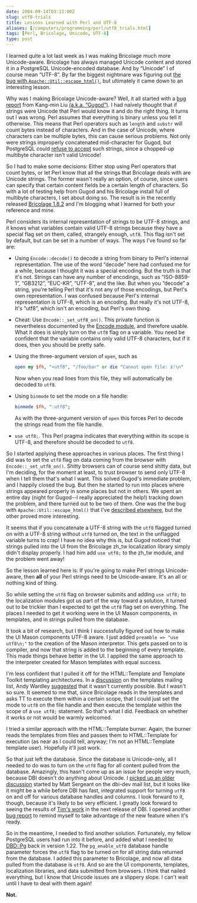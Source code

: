 ```yaml
--- 
date: 2004-09-14T03:13:00Z
slug: utf8-trials
title: Lessons Learned with Perl and UTF-8
aliases: [/computers/programming/perl/utf8_trials.html]
tags: [Perl, Bricolage, Unicode, UTF-8]
type: post
---
```


I learned quite a lot last week as I was making Bricolage much more
Unicode-aware. Bricolage has always managed Unicode content and stored it in a
PostgreSQL Unicode-encoded database. And by “Unicode” I of course mean “UTF-8”.
By far the biggest nightmare was figuring out [the bug with
`Apache::Util::escape_html()`], but ultimately it came down to an interesting
lesson.

Why was I making Bricolage Unicode-aware? Well, it all started with a [bug
report] from Kang-min Liu [(a.k.a. “Gugod”)]. I had naïvely thought that if
strings were Unicode that Perl would know it and do the right thing. It turns
out I was wrong. Perl assumes that everything is binary unless you tell it
otherwise. This means that Perl operators such as `length` and `substr` will
count bytes instead of characters. And in the case of Unicode, where characters
can be multiple bytes, this can cause serious problems. Not only were strings
improperly concatenated mid-character for Gugod, but PostgreSQL could [refuse to
accept] such strings, since a chopped-up multibyte character isn't valid
Unicode!

So I had to make some decisions: Either stop using Perl operators that count
bytes, or let Perl know that all the strings that Bricolage deals with are
Unicode strings. The former wasn't really an option, of course, since users can
specify that certain content fields be a certain length of characters. So with a
lot of testing help from Gugod and his Bricolage install full of multibyte
characters, I set about doing so. The result is in the recently released
[Bricolage 1.8.2] and I'm blogging what I learned for both your reference and
mine.

Perl considers its internal representation of strings to be UTF-8 strings, and
it knows what variables contain valid UTF-8 strings because they have a special
flag set on them, called, strangely enough, `utf8`. This flag isn't set by
default, but can be set in a number of ways. The ways I've found so far are:

-   Using `Encode::decode()` to decode a string from binary to Perl's internal
    representation. The use of the word “decode” here had confused me for a
    while, because I thought it was a special encoding. But the truth is that
    it's not. Strings can have any number of encodings, such as “ISO-8859-1”,
    “GB3212”, “EUC-KR”, “UTF-8”, and the like. But when you “decode” a string,
    you're telling Perl that it's not any of those encodings, but Perl's own
    representation. I was confused because Perl's internal representation is
    UTF-8, which is an encoding. But really it's not UTF-8, It's “utf8”, which
    isn't an encoding, but Perl's own thing.

-   Cheat: Use `Encode::_set_utf8_on()`. This private function is nevertheless
    documented by the [Encode module], and therefore usable. What it does is
    simply turn on the `utf8` flag on a variable. You need be confident that the
    variable contains only valid UTF-8 characters, but if it does, then you
    should be pretty safe.

-   Using the three-argument version of `open`, such as

    ``` perl
    open my $fh, "<utf8", "/foo/bar" or die "Cannot open file: $!\n"
    ```

    Now when you read lines from this file, they will automatically be decoded
    to `utf8`.

-   Using `binmode` to set the mode on a file handle:

    ``` perl
    binmode $fh, ":utf8";
    ```

    As with the three-argument version of `open` this forces Perl to decode the
    strings read from the file handle.

-   `use utf8;`. This Perl pragma indicates that everything within its scope is
    UTF-8, and therefore should be decoded to `utf8`.

So I started applying these approaches in various places. The first thing I did
was to set the `utf8` flag on data coming from the browser with
`Encode::_set_utf8_on()`. Shitty browsers can of course send shitty data, but
I'm deciding, for the moment at least, to trust browser to send only UTF-8 when
I tell them that's what I want. This solved Gugod's immediate problem, and I
happily closed the bug. But then he started to run into places where strings
appeared properly in some places but not in others. We spent an entire day
(night for Gugod--I really appreciated the help!) tracking down the problem, and
there turned out to be two of them. One was the the bug with
`Apache::Util::escape_html()` that I've [described elsewhere][the bug with
`Apache::Util::escape_html()`], but the other proved more interesting.

It seems that if you concatenate a UTF-8 string with the `utf8` flagged turned
on with a UTF-8 string without `utf8` turned on, the text in the unflagged
variable turns to crap! I have no idea why this is, but Gugod noticed that
strings pulled into the UI from the Bricolage zh\_tw localization library simply
didn't display properly. I had him add `use utf8;` to the zh\_tw module, and the
problem went away!

So the lesson learned here is: If you're going to make Perl strings
Unicode-aware, then **all** of your Perl strings need to be Unicode-aware. It's
an all or nothing kind of thing.

So while setting the `utf8` flag on browser submits and adding `use utf8;` to
the localization modules got us part of the way toward a solution, it turned out
to be trickier than I expected to get the `utf8` flag set on everything. The
places I needed to get it working were in the UI Mason components, in templates,
and in strings pulled from the database.

It took a bit of research, but I think I successfully figured out how to make
the UI Mason components UTF-8 aware. I just added `preamble => "use utf8\n;"` to
the creation of the Mason interpretor. This gets passed on to is compiler, and
now that string is added to the beginning of every template. This made things
behave better in the UI. I applied the same approach to the interpreter created
for Mason templates with equal success.

I'm less confident that I pulled it off for the HTML::Template and Template
Toolkit templating architectures. In a [discussion] on the templates mailing
list, Andy Wardley [suggested] that it wasn't currently possible. But I wasn't
so sure. It seemed to me that, since Bricolage reads in the templates and asks
TT to execute them within a certain scope, that I could just set the mode to
`utf8` on the file handle and then execute the template within the scope of a
`use utf8;` statement. So that's what I did. Feedback on whether it works or not
would be warmly welcomed.

I tried a similar approach with the HTML::Template burner. Again, the burner
reads the templates from files and passes them to HTML::Template for execution
(as near as I could tell, anyway; I'm not an HTML::Template template user).
Hopefully it'll just work.

So that just left the database. Since the database is Unicode-only, all I needed
to do was to turn on the `utf8` flag for all content pulled from the database.
Amazingly, this hasn't come up as an issue for people very much, because DBI
doesn't do anything about Unicode. I [picked up an older discussion] started by
Matt Sergeant on the dbi-dev mail list, but it looks like it might be a while
before DBI has fast, integrated support for turning `utf8` on and off for
various database handles and columns. I look forward to it, though, because it's
likely to be very efficient. I greatly look forward to seeing the results of
[Tim's work] in the next release of DBI. I opened another [bug report][1] to
remind myself to take advantage of the new feature when it's ready.

So in the meantime, I needed to find another solution. Fortunately, my fellow
PostgreSQL users had run into it before, and added what I needed to [DBD::Pg]
back in version 1.22. The `pg_enable_utf8` database handle parameter forces the
`utf8` flag to be turned on for all string data returned from the database. I
added this parameter to Bricolage, and now all data pulled from the database is
`utf8`. And so are the UI components, templates, localization libraries, and
data submitted from browsers. I think that nailed everything, but I know that
Unicode issues are a slippery slope. I can't wait until I have to deal with them
again!

**Not.**

  [the bug with `Apache::Util::escape_html()`]: /computers/programming/perl/mod_perl/escape_html_utf8.html
    "Apache::Util::escape_html() Doesn't Like Perl UTF-8 Strings"
  [bug report]: http://bugs.bricolage.cc/show_bug.cgi?id=648
    "substr() either crap utf8 string or mis-count the length in bytes."
  [(a.k.a. “Gugod”)]: http://gugod.org/blog/ "Gugod's blog: The Mind Of Random"
  [refuse to accept]: http://bugs.bricolage.cc/show_bug.cgi?id=709#c14
    "Two bugs in one!"
  [Bricolage 1.8.2]: /bricolage/announce/1.8.2.html "Bricolage 1.8.2 Released"
  [Encode module]: http://search.cpan.org/dist/Encode/ "Encode on CPAN"
  [discussion]: http://www.template-toolkit.org/pipermail/templates/2004-September/006583.html
    "Add utf8 to All Templates?"
  [suggested]: http://www.template-toolkit.org/pipermail/templates/2004-September/006584.html
    "Andy Wardley Replies"
  [picked up an older discussion]: http://www.mail-archive.com/dbi-dev@perl.org/msg03451.html
    "UTF-8 flags (again)"
  [Tim's work]: http://www.mail-archive.com/dbi-dev@perl.org/msg03452.html
    "Tim Bunce Responds"
  [1]: http://bugs.bricolage.cc/show_bug.cgi?id=802
    "Set SvUTF8_on on Data Fetched from Database"
  [DBD::Pg]: http://search.cpan.org/dist/DBD-Pg/ "DBD::Pg on CPAN"
